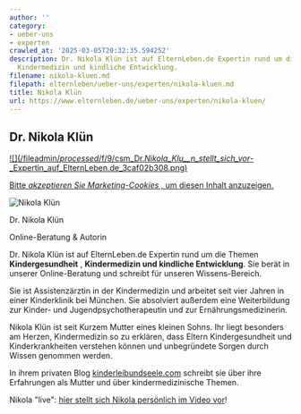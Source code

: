 ```yaml
---
author: ''
category:
- ueber-uns
- experten
crawled_at: '2025-03-05T20:32:35.594252'
description: Dr. Nikola Klün ist auf ElternLeben.de Expertin rund um die Themen Kindergesundheit,
  Kindermedizin und kindliche Entwicklung.
filename: nikola-kluen.md
filepath: elternleben/ueber-uns/experten/nikola-kluen.md
title: Nikola Klün
url: https://www.elternleben.de/ueber-uns/experten/nikola-kluen/
---
```


##  Dr. Nikola Klün

[ ![](/fileadmin/_processed_/f/9/csm_Dr._Nikola_Klu__n_stellt_sich_vor_-
_Expertin_auf_ElternLeben.de_3caf02b308.png) ](javascript:Cookiebot.renew\(\))

[Bitte _akzeptieren Sie Marketing-Cookies_ , um diesen Inhalt
anzuzeigen.](javascript:Cookiebot.renew\(\))

![Nikola
Klün](/fileadmin/_processed_/d/d/csm_Nikola_Klu__n_Close_5f37fc1b3a.jpeg)

Dr. Nikola Klün

Online-Beratung & Autorin

Dr. Nikola Klün ist auf ElternLeben.de Expertin rund um die Themen
**Kindergesundheit** , **Kindermedizin und kindliche Entwicklung**. Sie berät
in unserer Online-Beratung und schreibt für unseren Wissens-Bereich.  
  
Sie ist Assistenzärztin in der Kindermedizin und arbeitet seit vier Jahren in
einer Kinderklinik bei München. Sie absolviert außerdem eine Weiterbildung zur
Kinder- und Jugendpsychotherapeutin und zur Ernährungsmedizinerin.  
  
Nikola Klün ist seit Kurzem Mutter eines kleinen Sohns. Ihr liegt besonders am
Herzen, Kindermedizin so zu erklären, dass Eltern Kindergesundheit und
Kinderkrankheiten verstehen können und unbegründete Sorgen durch Wissen
genommen werden.  
  
In ihrem privaten Blog
[kinderleibundseele.com](https://www.kinderleibundseele.com/ "Opens external
link in new window") schreibt sie über ihre Erfahrungen als Mutter und über
kindermedizinische Themen.  
  
Nikola "live": [hier stellt sich Nikola persönlich im Video
vor](https://www.elternleben.de/ueber-uns/experten/nikola-kluen/)!

